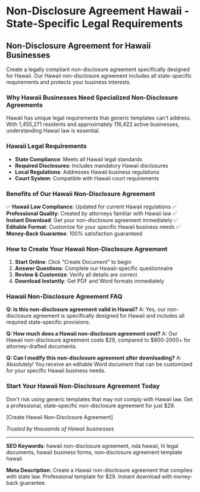 # Non-Disclosure Agreement Hawaii - State-Specific Legal Requirements

## Non-Disclosure Agreement for Hawaii Businesses

Create a legally compliant non-disclosure agreement specifically designed for Hawaii. Our Hawaii non-disclosure agreement includes all state-specific requirements and protects your business interests.

### Why Hawaii Businesses Need Specialized Non-Disclosure Agreements

Hawaii has unique legal requirements that generic templates can't address. With 1,455,271 residents and approximately 116,422 active businesses, understanding Hawaii law is essential.

### Hawaii Legal Requirements

- **State Compliance**: Meets all Hawaii legal standards
- **Required Disclosures**: Includes mandatory Hawaii disclosures
- **Local Regulations**: Addresses Hawaii business regulations
- **Court System**: Compatible with Hawaii court requirements

### Benefits of Our Hawaii Non-Disclosure Agreement

✅ **Hawaii Law Compliance**: Updated for current Hawaii regulations
✅ **Professional Quality**: Created by attorneys familiar with Hawaii law
✅ **Instant Download**: Get your non-disclosure agreement immediately
✅ **Editable Format**: Customize for your specific Hawaii business needs
✅ **Money-Back Guarantee**: 100% satisfaction guaranteed

### How to Create Your Hawaii Non-Disclosure Agreement

1. **Start Online**: Click "Create Document" to begin
2. **Answer Questions**: Complete our Hawaii-specific questionnaire
3. **Review & Customize**: Verify all details are correct
4. **Download Instantly**: Get PDF and Word formats immediately

### Hawaii Non-Disclosure Agreement FAQ

**Q: Is this non-disclosure agreement valid in Hawaii?**
A: Yes, our non-disclosure agreement is specifically designed for Hawaii and includes all required state-specific provisions.

**Q: How much does a Hawaii non-disclosure agreement cost?**
A: Our Hawaii non-disclosure agreement costs $29, compared to $800-2000+ for attorney-drafted documents.

**Q: Can I modify this non-disclosure agreement after downloading?**
A: Absolutely! You receive an editable Word document that can be customized for your specific Hawaii business needs.

### Start Your Hawaii Non-Disclosure Agreement Today

Don't risk using generic templates that may not comply with Hawaii law. Get a professional, state-specific non-disclosure agreement for just $29.

[Create Hawaii Non-Disclosure Agreement]

*Trusted by thousands of Hawaii businesses*

---

**SEO Keywords**: hawaii non-disclosure agreement, nda hawaii, hi legal documents, hawaii business forms, non-disclosure agreement template hawaii

**Meta Description**: Create a Hawaii non-disclosure agreement that complies with state law. Professional template for $29. Instant download with money-back guarantee.
